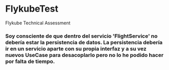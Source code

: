 # FlykubeTest
Flykube Technical Assessment

### Soy consciente de que dentro del servicio 'FlightService' no debería estar la persistencia de datos. La persistencia debería ir en un servicio aparte con su propia interfaz y a su vez nuevos UseCase para desacoplarlo pero no lo he podido hacer por falta de tiempo.